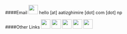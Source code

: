 ####Email
<img src="https://camo.githubusercontent.com/98dd198659cf4778e333562e95fcc9498f77e3df790c4ef63c73051e4db5dc8e/68747470733a2f2f6564656e742e6769746875622e696f2f537570657254696e7949636f6e732f696d616765732f7376672f656d61696c2e737667" width="30" height="30"> hello [at] aatizghimire [dot] com [dot] np

####Other Links
[<img src="https://camo.githubusercontent.com/6eeeae9698286e45eda5d2973026a896fd42fa7f4271bf31aa74e9557e82181a/68747470733a2f2f6564656e742e6769746875622e696f2f537570657254696e7949636f6e732f696d616765732f7376672f6c696e6b6564696e2e737667" width="30" height="30">](https://www.linkedin.com/in/aatizghimire)
[<img src="https://camo.githubusercontent.com/6859b81bad9211632c09ba0ba5aff3ce23d87f38bd199a05cfdd67b70d8ef58e/68747470733a2f2f6564656e742e6769746875622e696f2f537570657254696e7949636f6e732f696d616765732f7376672f6769746875622e737667" width="30" height="30">](https://github.com/aatizghimire)
[<img src="https://camo.githubusercontent.com/d085d60f2656f0a739b7620a31c6313a863af6aa2b65c803aeb41ed27b8006c2/68747470733a2f2f6564656e742e6769746875622e696f2f537570657254696e7949636f6e732f696d616765732f7376672f7265736561726368676174652e737667" width="30" height="30">](https://www.researchgate.net/profile/Aatiz-Ghimire)
[<img src="https://camo.githubusercontent.com/a9bd8ae47f772d70c1534bd954ec6503de13829e9c884d19f493f0c38d15cb3f/68747470733a2f2f6564656e742e6769746875622e696f2f537570657254696e7949636f6e732f696d616765732f7376672f676f6f676c655f7363686f6c61722e737667" width="30" height="30">](https://scholar.google.com/citations?user=ooQzSTcAAAAJ&hl=en)
[<img src="https://camo.githubusercontent.com/7218099335c8f792151e5e8692da849b198e61d1fe42ee6f2805160f6ceee077/68747470733a2f2f6564656e742e6769746875622e696f2f537570657254696e7949636f6e732f696d616765732f7376672f6f726369642e737667" width="30" height="30">](https://orcid.org/0000-0001-6580-9204)